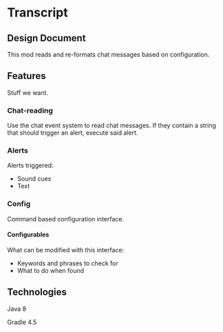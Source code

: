 # Transcript

## Design Document

This mod reads and re-formats chat messages based on configuration.

## Features

Stuff we want.

### Chat-reading

Use the chat event system to read chat messages. If they contain a string that
should trigger an alert, execute said alert.

### Alerts

Alerts triggered:
 - Sound cues
 - Text

### Config

Command based configuration interface.

#### Configurables

What can be modified with this interface:
 - Keywords and phrases to check for
 - What to do when found

## Technologies

Java 8

Gradle 4.5